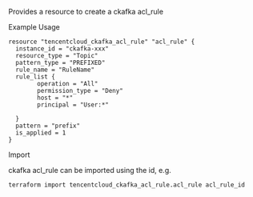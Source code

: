 Provides a resource to create a ckafka acl_rule

Example Usage

```hcl
resource "tencentcloud_ckafka_acl_rule" "acl_rule" {
  instance_id = "ckafka-xxx"
  resource_type = "Topic"
  pattern_type = "PREFIXED"
  rule_name = "RuleName"
  rule_list {
		operation = "All"
		permission_type = "Deny"
		host = "*"
		principal = "User:*"

  }
  pattern = "prefix"
  is_applied = 1
}
```

Import

ckafka acl_rule can be imported using the id, e.g.

```
terraform import tencentcloud_ckafka_acl_rule.acl_rule acl_rule_id
```